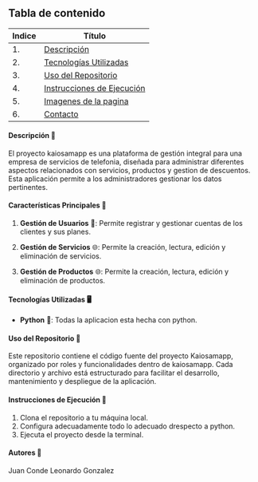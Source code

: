 # 
## Tabla de contenido
| Indice | Título  |
|--|--|
| 1. | [Descripción](#Descripcion) |
| 2. | [Tecnologías Utilizadas](#TecnologíasUtilizadas) |
| 3. | [Uso del Repositorio](#UsodelRepositorio) |
| 4. | [Instrucciones de Ejecución](#InstruccionesdeEjecucion) |
| 5. | [Imagenes de la pagina](#Imagenesdelapagina) |
| 6. | [Contacto](#Contacto) |

#### Descripción 🚀

El proyecto kaiosamapp es una plataforma de gestión integral para una empresa de servicios de telefonia, diseñada para administrar diferentes aspectos relacionados con servicios, productos y gestion de descuentos. Esta aplicación permite a los administradores gestionar los datos pertinentes.

#### Características Principales 🧮

1. **Gestión de Usuarios** 👥: Permite registrar y gestionar cuentas de los clientes y sus planes.

2. **Gestión de Servicios** 🌐: Permite la creación, lectura, edición y eliminación de servicios.

3. **Gestión de Productos** 🌐: Permite la creación, lectura, edición y eliminación de productos.


#### Tecnologías Utilizadas 🖥️

- **Python** 🐍: Todas la aplicacion esta hecha con python.

#### Uso del Repositorio 📝

Este repositorio contiene el código fuente del proyecto Kaiosamapp, organizado por roles y funcionalidades dentro de kaiosamapp. Cada directorio y archivo está estructurado para facilitar el desarrollo, mantenimiento y despliegue de la aplicación.

#### Instrucciones de Ejecución 📐

1. Clona el repositorio a tu máquina local. 
2. Configura adecuadamente todo lo adecuado drespecto a python.
3. Ejecuta el proyecto desde la terminal.



#### Autores 👤

Juan Conde
Leonardo Gonzalez
